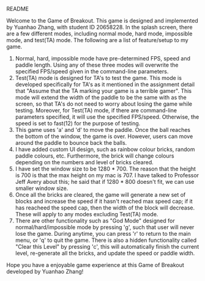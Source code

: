 README

Welcome to the Game of Breakout. This game is designed and implemented by Yuanhao Zhang, with student ID 20658228.
In the splash screen, there are a few different modes, including normal mode, hard mode, impossible mode, and test(TA) mode.
The following are a list of feature/setup to my game.

1. Normal, hard, impossible mode have pre-determined FPS, speed and paddle length. Using any of these three modes will overwrite the specified FPS/speed given in the command-line parameters.
2. Test(TA) mode is designed for TA's to test the game. This mode is developed specifically for TA's as it mentioned in the assignment detail that "Assume that the TA marking your game is a terrible gamer". This mode will extend the width of the paddle to be the same with as the screen, so that TA's do not need to worry about losing the game while testing. Moreover, for Test(TA) mode, if there are command-line parameters specified, it will use the specified FPS/speed. Otherwise, the speed is set to fast(12) for the purpose of testing.
3. This game uses 'a' and 'd' to move the paddle. Once the ball reaches the bottom of the window, the game is over. However, users can move around the paddle to bounce back the balls.
4. I have added custom UI design, such as rainbow colour bricks, random paddle colours, etc. Furthermore, the brick will change colours depending on the numbers and level of bricks cleared.
5. I have set the window size to be 1280 * 700. The reason that the height is 700 is that the max height on my mac is 707. I have talked to Professor Jeff Avery about this; he said that if 1280 * 800 doesn't fit, we can use smaller window size.
6. Once all the bricks are cleared, the game will generate a new set of blocks and increase the speed if it hasn't reached max speed cap; if it has reacheed the speed cap, then the width of the block will decrease. These will apply to any modes excluding Test(TA) mode.
7. There are other functionality such as "God Mode" designed for normal/hard/impossible mode by pressing 'g', such that user will never lose the game. During anytime, you can press 'r' to return to the main menu, or 'q' to quit the game. There is also a hidden functionality called "Clear this Level" by pressing 'c', this will automatically finish the current level, re-generate all the bricks, and update the speed or paddle width.

Hope you have a enjoyable game experience at this Game of Breakout developed by Yuanhao Zhang!
